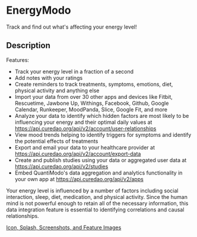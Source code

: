 # EnergyModo

Track and find out what's affecting your energy level!

## Description

Features:
- Track your energy level in a fraction of a second
- Add notes with your ratings
- Create reminders to track treatments, symptoms, emotions, diet, physical activity and anything else
- Import your data from over 30 other apps and devices like Fitbit, Rescuetime, Jawbone Up, Withings, Facebook, Github, Google Calendar, Runkeeper, MoodPanda, Slice, Google Fit, and more
- Analyze your data to identify which hidden factors are most likely to be influencing your energy and their optimal daily values at https://api.curedao.org/api/v2/account/user-relationships
- View mood trends helping to identify triggers for symptoms and identify the potential effects of treatments
- Export and email your data to your healthcare provider at https://api.curedao.org/api/v2/account/export-data
- Create and publish studies using your data or aggregated user data at https://api.curedao.org/api/v2/studies
- Embed QuantiModo's data aggregation and analytics functionality in your own app at https://api.curedao.org/api/v2/apps

Your energy level is influenced by a number of factors including social interaction, sleep, diet, medication, and physical activity. Since the human mind is not powerful enough to retain all of the necessary information, this data integration feature is essential to identifying correlations and causal relationships.

[Icon, Splash, Screenshots, and Feature Images](https://www.dropbox.com/sh/lxwv35kkth7lys5/AABPqDamvARUTqQ8b7aqlJv0a?dl=0)
